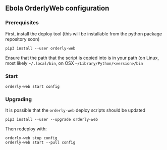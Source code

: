 ## Ebola OrderlyWeb configuration

### Prerequisites

First, install the deploy tool (this will be installable from the python package repository soon)

```
pip3 install --user orderly-web
```

Ensure that the path that the script is copied into is in your path (on Linux, most likely `~/.local/bin`, on OSX `~/Library/Python/<version>/bin`

### Start

```
orderly-web start config
```

### Upgrading

It is possible that the `orderly-web` deploy scripts should be updated

```
pip3 install --user --upgrade orderly-web
```

Then redeploy with:

```
orderly-web stop config
orderly-web start --pull config
```
